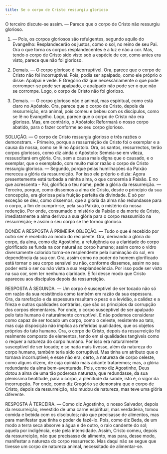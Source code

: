 ```yaml
---
title: Se o corpo de Cristo ressurgiu glorioso
---
```


O terceiro discute-se assim. — Parece que o corpo de Cristo não ressurgiu glorioso.  

1. — Pois, os corpos gloriosos são refulgentes, segundo aquilo do Evangelho: Resplandecerão os justos, como o sol, no reino de seu Pai. Ora o que torna os corpos resplandecentes é a luz e não a cor. Mas, tendo o corpo de Cristo sido visto sob a espécie de cor, como antes era visto, parece que não foi glorioso.  

2. Demais. — O corpo glorioso é incorruptível. Ora, parece que o corpo de Cristo não foi incorruptível. Pois, podia ser apalpado, como ele próprio o disse: Apalpai e vede. E Gregório diz que necessàriamente o que pode corromper-se pode ser apalpado, e apalpado não pode ser o que não se corrompe. Logo, o corpo de Cristo não foi glorioso.  

3. Demais. — O corpo glorioso não é animal, mas espiritual, como está claro no Apóstolo. Ora, parece que o corpo de Cristo, depois da ressurreição, era animal, pois comeu e bebeu com os discípulos, como se lê no Evangelho. Logo, parece que o corpo de Cristo não era glorioso.  Mas, em contrário, o Apóstolo: Reformará o nosso corpo abatido, para o fazer conforme ao seu corpo glorioso.  

SOLUÇÃO. — O corpo de Cristo ressurgiu glorioso e três razões o demonstram. - Primeiro, porque a ressurreição de Cristo foi o exemplar e a causa da nossa, como se lê no Apóstolo. Ora, os santos, ressurrectos, terão corpos gloriosos, como diz ainda o Apóstolo: Semeia-se em vileza, ressuscitará em glória. Ora, sem a causa mais digna que o causado, e o exemplar, que o exemplado, com muito maior razão o corpo de Cristo ressurgiu glorioso. — Segundo, porque pelas humilhações da Paixão mereceu a glória da ressurreição. Por isso ele próprio o dizia: Agora presentemente está turbada a minha alma, o que concernia à Paixão. E no que acrescenta - Pai, glorifica o teu nome, pede a glória da ressurreição. — Terceiro, porque, como dissemos a alma de Cristo, desde o princípio da sua concepção, era gloriosa pela fruição perfeita da divindade. E só por exceção se deu, como dissemos, que a glória da alma não redundasse para o corpo, a fim de cumprir-se, pela sua Paixão, o mistério da nossa redenção. Por onde, consumado o mistério da Paixão e da morte de Cristo, imediatamente a alma derivou a sua glória para o corpo reassumido na ressurreição; e assim o seu corpo se lhe tornou glorioso.  

DONDE A RESPOSTA À PRIMEIRA OBJEÇÃO. — Tudo o que é recebido por outro ser é recebido ao modo do recipiente. Ora, derivando a glória do corpo, da alma, como diz Agostinho, a refulgência ou a claridade do corpo glorificado se funda na cor natural ao corpo humano; assim como o vidro diversamente colorido torna-se resplendente pela iluminação do sol, em dependência da sua cor. Ora, assim como no poder do homem glorificado está tornar o seu corpo sensível ou não, conforme dissemos, assim no seu poder está o ser ou não vista a sua resplandecência. Por isso pode ser visto na sua cor, sem ter nenhuma claridade. E foi desse modo que Cristo apareceu aos discípulos depois da ressurreição.  

RESPOSTA À SEGUNDA. — Um corpo é susceptível de ser tocado não só em razão da sua resistência como também em razão da sua espessura. Ora, da rarefação e da espessura resultam o peso e a levidão, a calidez e a frieza e outras qualidades contrárias, que são os princípios da corrupção dos corpos elementares. Por onde, o corpo susceptível de ser apalpado pelo tato humano é naturalmente corruptível. E não podemos considerar como capaz de ser tocado um corpo, como o celeste, resistente ao tato, mas cuja disposição não implica as referidas qualidades, que os objetos próprios do tato humano. Ora, o corpo de Cristo, depois da ressurreição foi realmente composto de elementos, tendo em si qualidades tangíveis como o requer a natureza do corpo humano. Por isso era naturalmente susceptível de ser tocado; e se nada mais tivesse, além da natureza do corpo humano, também teria sido corruptível. Mas tinha um atributo que o tornava incorruptível; e esse não era, certo, a natureza de corpo celeste, como alguns dizem, de cuja opinião mais adiante trataremos; mas, a glória redundante da alma bem-aventurada. Pois, como diz Agostinho, Deus dotou a alma de uma tão poderosa natureza, que redundasse, da sua pleníssima beatitude, para o corpo, a plenitude da saúde, isto é, o vigor da incorrupção. Por onde, como diz Gregório se demonstra que o corpo de Cristo, depois da ressurreição, não mudou de natureza, mas teve uma glória diferente. 

RESPOSTA À TERCEIRA. — Como diz Agostinho, o nosso Salvador, depois da ressurreição, revestido de uma carne espiritual, mas verdadeira, tomou comida e bebida com os discípulos; não que precisasse de alimentos, mas para manifestar que tinha o poder de fazê-lo. Pois, como diz Beda, de um modo a terra seca absorve a água e de outro, o raio candente do sol; aquela por indigência, este pela intensidade. Assim, Cristo comeu, depois da ressurreição, não que precisasse de alimento, mas para, desse modo, manifestar a natureza do corpo ressurrecto. Mas daqui não se segue que tivesse um corpo de natureza animal, necessitado de alimentar-se.